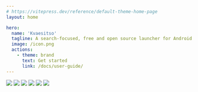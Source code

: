 ```yaml
---
# https://vitepress.dev/reference/default-theme-home-page
layout: home

hero:
  name: 'Kvaesitso'
  tagline: A search-focused, free and open source launcher for Android
  image: /icon.png
  actions:
    - theme: brand
      text: Get started
      link: /docs/user-guide/
---
```


<script setup>
  import Footer from '.vitepress/theme/Footer.vue'
</script>
<div class="home-screenshots">
  <img src="/img/screenshot-1.png"></img>
  <img src="/img/screenshot-2.png"></img>
  <img src="/img/screenshot-3.png"></img>
  <img src="/img/screenshot-4.png"></img>
  <img src="/img/screenshot-5.png"></img>
  <img src="/img/screenshot-6.png"></img>
</div>
<Footer></Footer>
